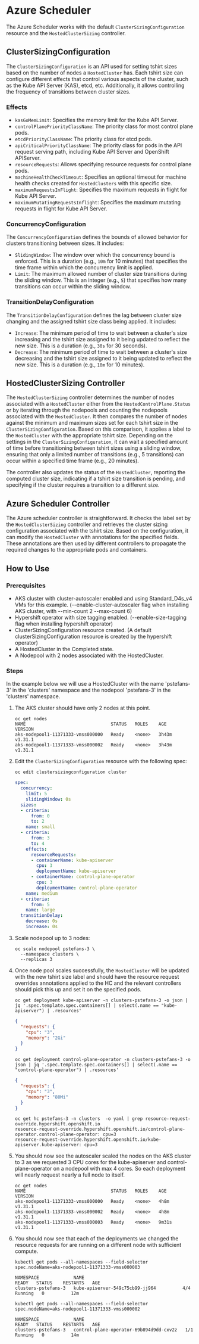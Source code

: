 # Azure Scheduler

The Azure Scheduler works with the default `ClusterSizingConfiguration` resource and the `HostedClusterSizing` controller.

## ClusterSizingConfiguration

The `ClusterSizingConfiguration` is an API used for setting tshirt sizes based on the number of nodes a `HostedCluster` has. Each tshirt size can configure different effects that control various aspects of the cluster, such as the Kube API Server (KAS), etcd, etc. Additionally, it allows controlling the frequency of transitions between cluster sizes.

### Effects

- `kasGoMemLimit`: Specifies the memory limit for the Kube API Server.
- `controlPlanePriorityClassName`: The priority class for most control plane pods.
- `etcdPriorityClassName`: The priority class for etcd pods.
- `apiCriticalPriorityClassName`: The priority class for pods in the API request serving path, including Kube API Server and OpenShift APIServer.
- `resourceRequests`: Allows specifying resource requests for control plane pods.
- `machineHealthCheckTimeout`: Specifies an optional timeout for machine health checks created for `HostedClusters` with this specific size.
- `maximumRequestsInFlight`: Specifies the maximum requests in flight for Kube API Server.
- `maximumMutatingRequestsInflight`: Specifies the maximum mutating requests in flight for Kube API Server.

### ConcurrencyConfiguration

The `ConcurrencyConfiguration` defines the bounds of allowed behavior for clusters transitioning between sizes. It includes:

- `SlidingWindow`: The window over which the concurrency bound is enforced. This is a duration (e.g., `10m` for 10 minutes) that specifies the time frame within which the concurrency limit is applied.
- `Limit`: The maximum allowed number of cluster size transitions during the sliding window. This is an integer (e.g., `5`) that specifies how many transitions can occur within the sliding window.

### TransitionDelayConfiguration

The `TransitionDelayConfiguration` defines the lag between cluster size changing and the assigned tshirt size class being applied. It includes:

- `Increase`: The minimum period of time to wait between a cluster's size increasing and the tshirt size assigned to it being updated to reflect the new size. This is a duration (e.g., `30s` for 30 seconds).
- `Decrease`: The minimum period of time to wait between a cluster's size decreasing and the tshirt size assigned to it being updated to reflect the new size. This is a duration (e.g., `10m` for 10 minutes).

## HostedClusterSizing Controller

The `HostedClusterSizing` controller determines the number of nodes associated with a `HostedCluster` either from the `HostedControlPlane.Status` or by iterating through the nodepools and counting the nodepools associated with the `HostedCluster`. It then compares the number of nodes against the minimum and maximum sizes set for each tshirt size in the `ClusterSizingConfiguration`. Based on this comparison, it applies a label to the `HostedCluster` with the appropriate tshirt size. Depending on the settings in the `ClusterSizingConfiguration`, it can wait a specified amount of time before transitioning between tshirt sizes using a sliding window, ensuring that only a limited number of transitions (e.g., 5 transitions) can occur within a specified time frame (e.g., 20 minutes).

The controller also updates the status of the `HostedCluster`, reporting the computed cluster size, indicating if a tshirt size transition is pending, and specifying if the cluster requires a transition to a different size.

## Azure Scheduler Controller

The Azure scheduler controller is straightforward. It checks the label set by the `HostedClusterSizing` controller and retrieves the cluster sizing configuration associated with the tshirt size. Based on the configuration, it can modify the `HostedCluster` with annotations for the specified fields. These annotations are then used by different controllers to propagate the required changes to the appropriate pods and containers.

## How to Use

### Prerequisites

- AKS cluster with cluster-autoscaler enabled and using Standard\_D4s\_v4 VMs for this example. (--enable-cluster-autoscaler flag when installing AKS cluster, with --min-count 2 --max-count 6)
- Hypershift operator with size tagging enabled. (--enable-size-tagging flag when installing hypershift operator)
- ClusterSizingConfiguration resource created. (A default clusterSizingConfiguration resource is created by the hypershift operator)
- A HostedCluster in the Completed state.
- A Nodepool with 2 nodes associated with the HostedCluster.


### Steps

In the example below we will use a HostedCluster with the name 'pstefans-3' in the 'clusters' namespace and the nodepool 'pstefans-3' in the 'clusters' namespace.

1. The AKS cluster should have only 2 nodes at this point.

    ```shell
    oc get nodes
    NAME                                STATUS   ROLES    AGE     VERSION
    aks-nodepool1-11371333-vmss000000   Ready    <none>   3h43m   v1.31.1
    aks-nodepool1-11371333-vmss000002   Ready    <none>   3h43m   v1.31.1
    ```

2. Edit the `ClusterSizingConfiguration` resource with the following spec:

    ```shell
    oc edit clustersizingconfiguration cluster
    ```

    ```yaml
    spec:
      concurrency:
        limit: 5
        slidingWindow: 0s
      sizes:
      - criteria:
          from: 0
          to: 2
        name: small
      - criteria:
          from: 3
          to: 4
        effects:
          resourceRequests:
          - containerName: kube-apiserver
            cpu: 3
            deploymentName: kube-apiserver
          - containerName: control-plane-operator
            cpu: 3
            deploymentName: control-plane-operator
        name: medium
      - criteria:
          from: 5
        name: large
      transitionDelay:
        decrease: 0s
        increase: 0s
    ```

3. Scale nodepool up to 3 nodes:

    ```shell
    oc scale nodepool pstefans-3 \
      --namespace clusters \
      --replicas 3
    ```

4. Once node pool scales successfully, the `HostedCluster` will be updated with the new tshirt size label and should have the resource request overrides annotations applied to the HC and the relevant controllers should pick this up and set it on the specified pods.

    ```shell
    oc get deployment kube-apiserver -n clusters-pstefans-3 -o json | jq '.spec.template.spec.containers[] | select(.name == "kube-apiserver") | .resources'
    ```

    ```json
    {
      "requests": {
        "cpu": "3",
        "memory": "2Gi"
      }
    }
    ```

    ```shell
    oc get deployment control-plane-operator -n clusters-pstefans-3 -o json | jq '.spec.template.spec.containers[] | select(.name == "control-plane-operator") | .resources'
    ```

    ```json
    {
      "requests": {
        "cpu": "3",
        "memory": "80Mi"
      }
    }
    ```

    ```shell
    oc get hc pstefans-3 -n clusters  -o yaml | grep resource-request-override.hypershift.openshift.io
    resource-request-override.hypershift.openshift.io/control-plane-operator.control-plane-operator: cpu=3
    resource-request-override.hypershift.openshift.io/kube-apiserver.kube-apiserver: cpu=3
    ```

5. You should now see the autoscaler scaled the nodes on the AKS cluster to 3 as we requested 3 CPU cores for the kube-apiserver and control-plane-operator on a nodepool with max 4 cores. So each deployment will nearly request nearly a full node to itself.

    ```shell
    oc get nodes
    NAME                                STATUS   ROLES    AGE     VERSION
    aks-nodepool1-11371333-vmss000000   Ready    <none>   4h8m    v1.31.1
    aks-nodepool1-11371333-vmss000002   Ready    <none>   4h8m    v1.31.1
    aks-nodepool1-11371333-vmss000003   Ready    <none>   9m31s   v1.31.1
    ```

6. You should now see that each of the deployments we changed the resource requests for are running on a different node with sufficient compute.

    ```shell
    kubectl get pods --all-namespaces --field-selector spec.nodeName=aks-nodepool1-11371333-vmss000003
    ```

    ```shell
    NAMESPACE             NAME                                     READY   STATUS    RESTARTS   AGE
    clusters-pstefans-3   kube-apiserver-549c75cb99-jj964          4/4     Running   0          12m
    ```

    ```shell
    kubectl get pods --all-namespaces --field-selector spec.nodeName=aks-nodepool1-11371333-vmss000002
    ```

    ```shell
    NAMESPACE             NAME                                      READY   STATUS    RESTARTS   AGE
    clusters-pstefans-3   control-plane-operator-69b894d9dd-cxv2z   1/1     Running   0          14m
    ```